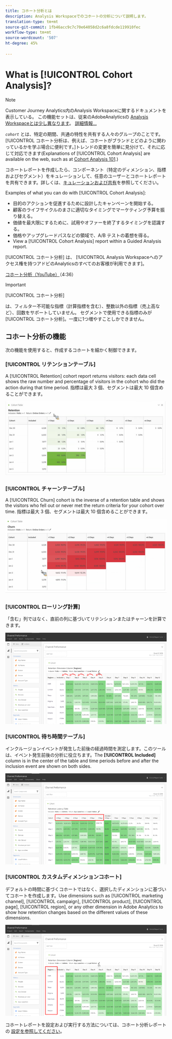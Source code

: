 ```yaml
---
title: コホート分析とは
description: Analysis Workspaceでのコホートの分析について説明します。
translation-type: tm+mt
source-git-commit: 1fb46acc9c7c70e64058d2c6a8fdcde119910fec
workflow-type: tm+mt
source-wordcount: '507'
ht-degree: 45%

---
```



# What is [!UICONTROL Cohort Analysis]?

>[!NOTE]
>
>Customer Journey Analytics内のAnalysis Workspaceに関するドキュメントを表示している。 この機能セットは、従来のAdobeAnalyticsの [Analysis Workspaceとは少し異なります](https://docs.adobe.com/content/help/ja-JP/analytics/analyze/analysis-workspace/home.html)。 [詳細情報...](/help/getting-started/cja-aa.md)

*`cohort`* とは、特定の期間、共通の特性を共有する人々のグループのことです。[!UICONTROL コホート分析は、例えば、コホートがブランドとどのように関わっているかを学ぶ場合に便利です。]トレンドの変更を簡単に見分けて、それに応じて対応できます(Explanations of [!UICONTROL Cohort Analysis] are available on the web, such as at [Cohort Analysis 101](https://en.wikipedia.org/wiki/Cohort_analysis).)

コホートレポートを作成したら、コンポーネント（特定のディメンション、指標およびセグメント）をキュレーションして、任意のユーザーとコホートレポートを共有できます。詳しくは、[キュレーションおよび共有](/help/analysis-workspace/curate-share/curate.md)を参照してください。

Examples of what you can do with [!UICONTROL Cohort Analysis]:

* 目的のアクションを促進するために設計したキャンペーンを開始する。
* 顧客のライフサイクルのまさに適切なタイミングでマーケティング予算を振り替える。
* 価値を最大限にするために、試用やオファーを終了するタイミングを認識する。
* 価格やアップグレードパスなどの領域で、A/B テストの着想を得る。
* View a [!UICONTROL Cohort Analysis] report within a Guided Analysis report.

[!UICONTROL コホート分析] は、 [!UICONTROL Analysis Workspaceへのアクセス権を持つアドビのAnalyticsのすべてのお客様が利用できます]。

[コホート分析（YouTube）](https://www.youtube.com/watch?v=kqOIYrvV-co&amp;index=45&amp;list=PL2tCx83mn7GuNnQdYGOtlyCu0V5mEZ8sS)（4:36）

>[!IMPORTANT]
>
>[!UICONTROL コホート分析]
>
>は、フィルター不可能な指標（計算指標を含む）、整数以外の指標（売上高など）、回数をサポートしていません。 セグメントで使用できる指標のみが
>[!UICONTROL コホート分析]。一度に1つ増やすことしかできません。

## コホート分析の機能

次の機能を使用すると、作成するコホートを細かく制御できます。

### [!UICONTROL リテンションテーブル]

A [!UICONTROL Retention] cohort report returns visitors: each data cell shows the raw number and percentage of visitors in the cohort who did the action during that time period. 指標は最大 3 個、セグメントは最大 10 個含めることができます。

![](assets/retention-report.png)

### [!UICONTROL チャーンテーブル]

A [!UICONTROL Churn] cohort is the inverse of a retention table and shows the visitors who fell out or never met the return criteria for your cohort over time. 指標は最大 3 個、セグメントは最大 10 個含めることができます。

![](assets/churn-report.png)

### [!UICONTROL ローリング計算]

「含む」列ではなく、直前の列に基づいてリテンションまたはチャーンを計算できます。

![](assets/cohort-rolling-calculation.png)

### [!UICONTROL 待ち時間テーブル]

インクルージョンイベントが発生した前後の経過時間を測定します。このツールは、イベント発生前後の分析に役立ちます。The **[!UICONTROL Included]** column is in the center of the table and time periods before and after the inclusion event are shown on both sides.

![](assets/cohort-latency.png)

### [!UICONTROL カスタムディメンションコホート]

デフォルトの時間に基づくコホートではなく、選択したディメンションに基づいてコホートを作成します。Use dimensions such as [!UICONTROL marketing channel], [!UICONTROL campaign], [!UICONTROL product], [!UICONTROL page], [!UICONTROL region], or any other dimension in Adobe Analytics to show how retention changes based on the different values of these dimensions.

![](assets/cohort-customizable-cohort-row.png)

コホートレポートを設定および実行する方法については、コホート分析レポートの [設定を参照してください](/help/analysis-workspace/visualizations/cohort-table/t-cohort.md)。

